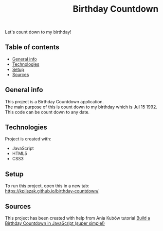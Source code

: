 <h1 align="right">Birthday Countdown</h1><br>

Let's count down to my birthday!

## Table of contents
* [General info](#general-info)
* [Technologies](#technologies)
* [Setup](#setup)
* [Sources](#sources)

## General info
This project is a Birthday Countdown application.  
The main purpose of this is count down to my birthday which is Jul 15 1992.  
This code can be count down to any date.    
	
## Technologies
Project is created with:
* JavaScript
* HTML5
* CSS3  

## Setup
To run this project, open this in a new tab: <a href="https://kpilszak.github.io/birthday-countdown/">https://kpilszak.github.io/birthday-countdown/</a>

## Sources
This project has been created with help from Ania Kubów tutorial <a href="https://www.youtube.com/watch?v=V-Mcul5kS_Y">Build a Birthday Countdown in JavaScript (super simple!)

